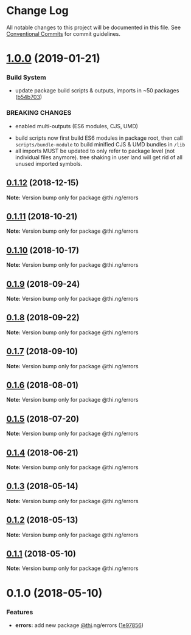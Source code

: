# Change Log

All notable changes to this project will be documented in this file.
See [Conventional Commits](https://conventionalcommits.org) for commit guidelines.

# [1.0.0](https://github.com/thi-ng/umbrella/compare/@thi.ng/errors@0.1.12...@thi.ng/errors@1.0.0) (2019-01-21)


### Build System

* update package build scripts & outputs, imports in ~50 packages ([b54b703](https://github.com/thi-ng/umbrella/commit/b54b703))


### BREAKING CHANGES

* enabled multi-outputs (ES6 modules, CJS, UMD)

- build scripts now first build ES6 modules in package root, then call
  `scripts/bundle-module` to build minified CJS & UMD bundles in `/lib`
- all imports MUST be updated to only refer to package level
  (not individual files anymore). tree shaking in user land will get rid of
  all unused imported symbols.





## [0.1.12](https://github.com/thi-ng/umbrella/compare/@thi.ng/errors@0.1.11...@thi.ng/errors@0.1.12) (2018-12-15)

**Note:** Version bump only for package @thi.ng/errors





## [0.1.11](https://github.com/thi-ng/umbrella/compare/@thi.ng/errors@0.1.10...@thi.ng/errors@0.1.11) (2018-10-21)

**Note:** Version bump only for package @thi.ng/errors





## [0.1.10](https://github.com/thi-ng/umbrella/compare/@thi.ng/errors@0.1.9...@thi.ng/errors@0.1.10) (2018-10-17)

**Note:** Version bump only for package @thi.ng/errors





<a name="0.1.9"></a>
## [0.1.9](https://github.com/thi-ng/umbrella/compare/@thi.ng/errors@0.1.8...@thi.ng/errors@0.1.9) (2018-09-24)

**Note:** Version bump only for package @thi.ng/errors





<a name="0.1.8"></a>
## [0.1.8](https://github.com/thi-ng/umbrella/compare/@thi.ng/errors@0.1.7...@thi.ng/errors@0.1.8) (2018-09-22)

**Note:** Version bump only for package @thi.ng/errors





<a name="0.1.7"></a>
## [0.1.7](https://github.com/thi-ng/umbrella/compare/@thi.ng/errors@0.1.6...@thi.ng/errors@0.1.7) (2018-09-10)

**Note:** Version bump only for package @thi.ng/errors





<a name="0.1.6"></a>
## [0.1.6](https://github.com/thi-ng/umbrella/compare/@thi.ng/errors@0.1.5...@thi.ng/errors@0.1.6) (2018-08-01)




**Note:** Version bump only for package @thi.ng/errors

<a name="0.1.5"></a>
## [0.1.5](https://github.com/thi-ng/umbrella/compare/@thi.ng/errors@0.1.4...@thi.ng/errors@0.1.5) (2018-07-20)




**Note:** Version bump only for package @thi.ng/errors

<a name="0.1.4"></a>
## [0.1.4](https://github.com/thi-ng/umbrella/compare/@thi.ng/errors@0.1.3...@thi.ng/errors@0.1.4) (2018-06-21)




**Note:** Version bump only for package @thi.ng/errors

<a name="0.1.3"></a>
## [0.1.3](https://github.com/thi-ng/umbrella/compare/@thi.ng/errors@0.1.2...@thi.ng/errors@0.1.3) (2018-05-14)




**Note:** Version bump only for package @thi.ng/errors

<a name="0.1.2"></a>
## [0.1.2](https://github.com/thi-ng/umbrella/compare/@thi.ng/errors@0.1.1...@thi.ng/errors@0.1.2) (2018-05-13)




**Note:** Version bump only for package @thi.ng/errors

<a name="0.1.1"></a>
## [0.1.1](https://github.com/thi-ng/umbrella/compare/@thi.ng/errors@0.1.0...@thi.ng/errors@0.1.1) (2018-05-10)




**Note:** Version bump only for package @thi.ng/errors

<a name="0.1.0"></a>
# 0.1.0 (2018-05-10)


### Features

* **errors:** add new package [@thi](https://github.com/thi).ng/errors ([1e97856](https://github.com/thi-ng/umbrella/commit/1e97856))

